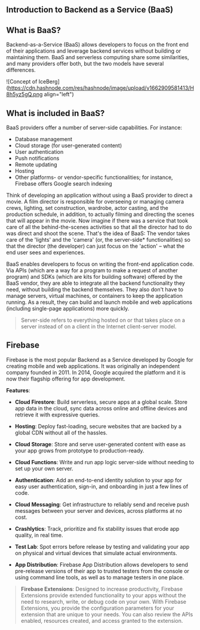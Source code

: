 ## Introduction to Backend as a Service (BaaS)

## What is BaaS?
Backend-as-a-Service (BaaS) allows developers to focus on the front end of their applications and leverage backend services without building or maintaining them. BaaS and serverless computing share some similarities, and many providers offer both, but the two models have several differences.


![Concept of IceBerg](https://cdn.hashnode.com/res/hashnode/image/upload/v1662909581413/H8h5yz5gQ.png align="left")

## What is included in BaaS?
BaaS providers offer a number of server-side capabilities. For instance:

- Database management
- Cloud storage (for user-generated content)
- User authentication
- Push notifications
- Remote updating
- Hosting
- Other platforms- or vendor-specific functionalities; for instance, Firebase offers Google search indexing

Think of developing an application without using a BaaS provider to direct a movie. A film director is responsible for overseeing or managing camera crews, lighting, set construction, wardrobe, actor casting, and the production schedule, in addition, to actually filming and directing the scenes that will appear in the movie. Now imagine if there was a service that took care of all the behind-the-scenes activities so that all the director had to do was direct and shoot the scene. That's the idea of BaaS: The vendor takes care of the 'lights' and the 'camera' (or, the server-side* functionalities) so that the director (the developer) can just focus on the 'action' – what the end user sees and experiences.

BaaS enables developers to focus on writing the front-end application code. Via APIs (which are a way for a program to make a request of another program) and SDKs (which are kits for building software) offered by the BaaS vendor, they are able to integrate all the backend functionality they need, without building the backend themselves. They also don't have to manage servers, virtual machines, or containers to keep the application running. As a result, they can build and launch mobile and web applications (including single-page applications) more quickly.

> Server-side refers to everything hosted on or that takes place on a server instead of on a client in the Internet client-server model.

## Firebase
Firebase is the most popular Backend as a Service developed by Google for creating mobile and web applications. It was originally an independent company founded in 2011. In 2014, Google acquired the platform and it is now their flagship offering for app development.

**Features**:
- **Cloud Firestore**: Build serverless, secure apps at a global scale. Store app data in the cloud, sync data across online and offline devices and retrieve it with expressive queries.

- **Hosting**: Deploy fast-loading, secure websites that are backed by a global CDN without all of the hassles.

- **Cloud Storage**: Store and serve user-generated content with ease as your app grows from prototype to production-ready.

- **Cloud Functions**: Write and run app logic server-side without needing to set up your own server.

- **Authentication**: Add an end-to-end identity solution to your app for easy user authentication, sign-in, and onboarding in just a few lines of code.

- **Cloud Messaging**: Get infrastructure to reliably send and receive push messages between your server and devices, across platforms at no cost.

- **Crashlytics**: Track, prioritize and fix stability issues that erode app quality, in real time.

- **Test Lab**: Spot errors before release by testing and validating your app on physical and virtual devices that simulate actual environments.

- **App Distribution**: Firebase App Distribution allows developers to send pre-release versions of their app to trusted testers from the console or using command line tools, as well as to manage testers in one place.

> **Firebase Extensions**:  Designed to increase productivity, Firebase Extensions provide extended functionality to your apps without the need to research, write, or debug code on your own. With Firebase Extensions, you provide the configuration parameters for your extension that are unique to your needs. You can also review the APIs enabled, resources created, and access granted to the extension.
